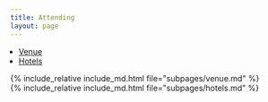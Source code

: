 ```yaml
---
title: Attending
layout: page
---
```


<style>
ul {
    padding-left: 15px;
}

th,td {
    display: table-cell;
    text-align: center;
    vertical-align: middle;
}
</style>

<ul class="nav nav-tabs nav-justified">
  <li role="presentation" class="active"><a href="#venue">Venue</a></li>
  <li role="presentation"><a href="#hotels">Hotels</a></li>
</ul>

<div class="tab-content">
  <div role="tabpanel" class="tab-pane active" id="venue">
    {% include_relative include_md.html file="subpages/venue.md" %}
  </div>

  <div role="tabpanel" class="tab-pane" id="hotels">
    {% include_relative include_md.html file="subpages/hotels.md" %}
  </div>
</div>

<script>
$('.nav-tabs li a').click(function (e){e.preventDefault();$(this).tab('show');})
</script>
